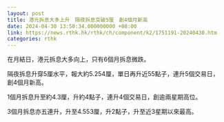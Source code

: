 ```yaml
---
layout: post
title: 港元拆息大多上升　隔夜拆息突破5厘　創4個月新高
date: 2024-04-30 13:50:34.000000000 +08:00
link: https://news.rthk.hk/rthk/ch/component/k2/1751191-20240430.htm
categories: rthk
---
```


在月結日，港元拆息大多向上，只有6個月拆息微跌。

隔夜拆息升穿5厘水平，報大約5.254厘，單日再升近55點子，連升5個交易日，創4個月新高。

1個月拆息升至約4.3厘，升約4點子，連升4個交易日，創逾兩星期高位。

3個月拆息亦五連升，升至4.553厘，升2點子，升至近3星期以來最高。
